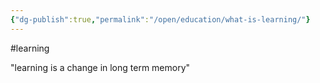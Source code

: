 ```yaml
---
{"dg-publish":true,"permalink":"/open/education/what-is-learning/"}
---
```


#learning

"learning is a change in long term memory"